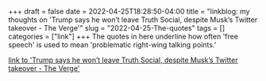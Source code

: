 +++draft = falsedate = 2022-04-25T18:28:50-04:00title = "linkblog: my thoughts on 'Trump says he won’t leave Truth Social, despite Musk’s Twitter takeover - The Verge'"slug = "2022-04-25-The-quotes"tags = []categories = ["link"]+++The quotes in here underline how often 'free speech' is used to mean 'problematic right-wing talking points.' [link to 'Trump says he won’t leave Truth Social, despite Musk’s Twitter takeover - The Verge'](https://www.theverge.com/2022/4/25/23041703/trump-truth-social-twitter-elon-musk-free-speech-platform)